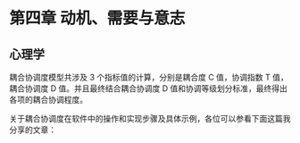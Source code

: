 # 第四章 动机、需要与意志

## 心理学

耦合协调度模型共涉及 3 个指标值的计算，分别是耦合度 C 值，协调指数 T 值，耦合协调度 D 值。并且最终结合耦合协调度 D 值和协调等级划分标准，最终得出各项的耦合协调程度。

关于耦合协调度在软件中的操作和实现步骤及具体示例，各位可以参看下面这篇我分享的文章：
